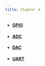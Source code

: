 ```yaml
---
title: Chapter 4
---
```

- #### [GPIO](GPIO.md)
- #### [ADC](ADC.md)
- #### [DAC](DAC.md)
- #### [UART](UART.md)